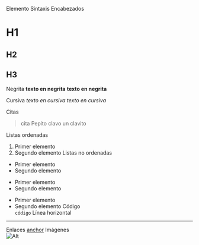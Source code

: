 Elemento	Sintaxis
Encabezados	
# H1
## H2
## H3


Negrita	
**texto en negrita**
__texto en negrita__


Cursiva	
*texto en cursiva*
_texto en cursiva_


Citas	
> cita
> Pepito clavo un clavito 

Listas ordenadas	

1. Primer elemento
1. Segundo elemento
Listas no ordenadas	
* Primer elemento
* Segundo elemento
 
+ Primer elemento
+ Segundo elemento
 
- Primer elemento
- Segundo elemento
Código	
`código`
Línea horizontal	
---
Enlaces	
[anchor](https://enlace.tld "título")
Imágenes	
![Alt](/ruta/imagen.png)

